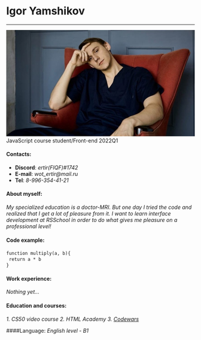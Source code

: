 # Igor Yamshikov # 
***

![My Photo](m9IhgooUUfQ.png "11")
JavaScript course student/Front-end 2022Q1


#### Contacts: ####
* **Discord**: _ertir(FIQF)#1742_
* **E-mail**: _wot_ertir@mail.ru_
* **Tel**: _8-996-354-41-21_ 


#### About myself: ####
_My specialized education is a doctor-MRI. But one day I tried the code and realized that I get a lot of pleasure from it. I want to learn interface development at RSSchool in order to do what gives me pleasure on a professional level!_


#### Code example: ####
```
function multiply(a, b){
 return a * b
}
```

#### Work experience: ####
_Nothing yet…_

#### Education and courses: ####
_1. CS50 video course
2. HTML Academy
3. [Codewars](https://www.codewars.com/users/FIQF)_


####Language: 
_English level - B1_